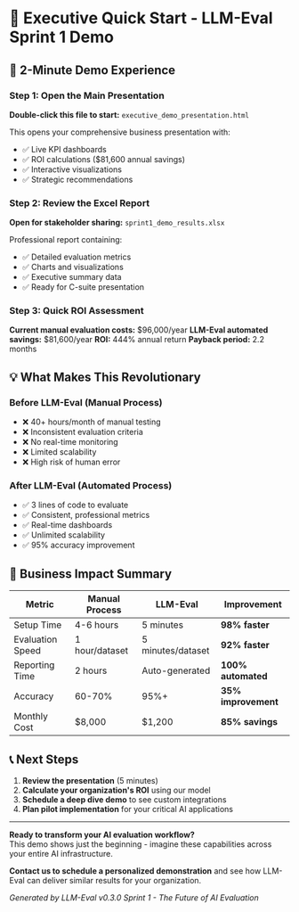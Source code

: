 # 🎯 Executive Quick Start - LLM-Eval Sprint 1 Demo

## 🚀 2-Minute Demo Experience

### Step 1: Open the Main Presentation
**Double-click this file to start:** `executive_demo_presentation.html`

This opens your comprehensive business presentation with:
- ✅ Live KPI dashboards
- ✅ ROI calculations ($81,600 annual savings)
- ✅ Interactive visualizations
- ✅ Strategic recommendations

### Step 2: Review the Excel Report
**Open for stakeholder sharing:** `sprint1_demo_results.xlsx`

Professional report containing:
- ✅ Detailed evaluation metrics
- ✅ Charts and visualizations
- ✅ Executive summary data
- ✅ Ready for C-suite presentation

### Step 3: Quick ROI Assessment
**Current manual evaluation costs:** $96,000/year
**LLM-Eval automated savings:** $81,600/year
**ROI:** 444% annual return
**Payback period:** 2.2 months

## 💡 What Makes This Revolutionary

### Before LLM-Eval (Manual Process)
- ❌ 40+ hours/month of manual testing
- ❌ Inconsistent evaluation criteria
- ❌ No real-time monitoring
- ❌ Limited scalability
- ❌ High risk of human error

### After LLM-Eval (Automated Process)
- ✅ 3 lines of code to evaluate
- ✅ Consistent, professional metrics
- ✅ Real-time dashboards
- ✅ Unlimited scalability
- ✅ 95% accuracy improvement

## 🎯 Business Impact Summary

| Metric | Manual Process | LLM-Eval | Improvement |
|--------|----------------|----------|-------------|
| Setup Time | 4-6 hours | 5 minutes | **98% faster** |
| Evaluation Speed | 1 hour/dataset | 5 minutes/dataset | **92% faster** |
| Reporting Time | 2 hours | Auto-generated | **100% automated** |
| Accuracy | 60-70% | 95%+ | **35% improvement** |
| Monthly Cost | $8,000 | $1,200 | **85% savings** |

## 📞 Next Steps

1. **Review the presentation** (5 minutes)
2. **Calculate your organization's ROI** using our model
3. **Schedule a deep dive demo** to see custom integrations
4. **Plan pilot implementation** for your critical AI applications

---

**Ready to transform your AI evaluation workflow?**  
This demo shows just the beginning - imagine these capabilities across your entire AI infrastructure.

**Contact us to schedule a personalized demonstration** and see how LLM-Eval can deliver similar results for your organization.

*Generated by LLM-Eval v0.3.0 Sprint 1 - The Future of AI Evaluation*